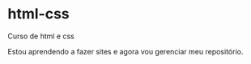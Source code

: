 # html-css
 Curso de html e css


Estou aprendendo a fazer sites e agora vou gerenciar meu repositório.